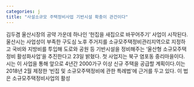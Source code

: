 ```yaml
---
categories: j
title: "사설소규모 주택정비사업 기반시설 확충이 관건이다"
---
```

김두겸 울산시장의 공약 가운데 하나인 ‘헌집을 새집으로 바꾸어주기’ 사업이 시작된다. 울산시는 사업성이 부족한 구도심 노후 주거지를 소규모주택정비관리지역으로 지정하고 국비와 지방비를 투입해 도로와 공원 등 기반시설을 정비해주는 ‘울산형 소규모주택정비 활성화사업’을 추진한다고 23일 밝혔다. 첫 사업지는 북구 염포동 중리마을이다. 시는 이 사업을 통해 앞으로 4년간 2000가구 이상 신규 주택을 공급할 계획이다.이는 2018년 2월 제정한 ‘빈집 및 소규모주택정비에 관한 특례법’에 근거를 두고 있다. 이 법은 소규모주택정비사업의 활성